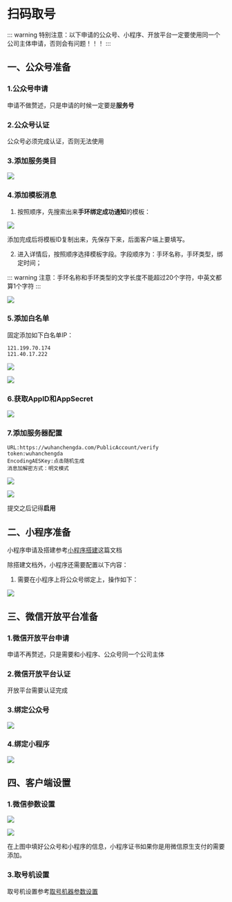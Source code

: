 # 扫码取号

::: warning
特别注意：以下申请的公众号、小程序、开放平台一定要使用同一个公司主体申请，否则会有问题！！！
:::

## 一、公众号准备
### 1.公众号申请
申请不做赘述，只是申请的时候一定要是**服务号**

### 2.公众号认证
公众号必须完成认证，否则无法使用

### 3.添加服务类目

![](https://wiki-cdsoft.oss-cn-hangzhou.aliyuncs.com/20240926114125.png)

### 4.添加模板消息
1. 按照顺序，先搜索出来**手环绑定成功通知**的模板：


![](https://wiki-cdsoft.oss-cn-hangzhou.aliyuncs.com/20240926114818.png)


添加完成后将模板ID复制出来，先保存下来，后面客户端上要填写。

2. 进入详情后，按照顺序选择模板字段。字段顺序为：手环名称，手环类型，绑定时间；

::: warning
注意：手环名称和手环类型的文字长度不能超过20个字符，中英文都算1个字符
:::

![](https://wiki-cdsoft.oss-cn-hangzhou.aliyuncs.com/20240926115302.png)

### 5.添加白名单

固定添加如下白名单IP：
```
121.199.70.174
121.40.17.222
```
![](https://wiki-cdsoft.oss-cn-hangzhou.aliyuncs.com/20240926121454.png)

![](https://wiki-cdsoft.oss-cn-hangzhou.aliyuncs.com/20240926121602.png)

### 6.获取AppID和AppSecret
![](https://wiki-cdsoft.oss-cn-hangzhou.aliyuncs.com/20240926121903.png)

### 7.添加服务器配置
```
URL:https://wuhanchengda.com/PublicAccount/verify
token:wuhanchengda
EncodingAESKey:点击随机生成
消息加解密方式：明文模式
```
![](https://wiki-cdsoft.oss-cn-hangzhou.aliyuncs.com/20240926122103.png)

![](https://wiki-cdsoft.oss-cn-hangzhou.aliyuncs.com/20240926122210.png)


提交之后记得**启用**

## 二、小程序准备
小程序申请及搭建参考[小程序搭建](../微信平台/小程序搭建.md)这篇文档

除搭建文档外，小程序还需要配置以下内容：
1. 需要在小程序上将公众号绑定上，操作如下：

![](https://wiki-cdsoft.oss-cn-hangzhou.aliyuncs.com/20240926123516.png)


## 三、微信开放平台准备

### 1.微信开放平台申请
申请不再赘述，只是需要和小程序、公众号同一个公司主体
### 2.微信开放平台认证
开放平台需要认证完成

### 3.绑定公众号
![](https://wiki-cdsoft.oss-cn-hangzhou.aliyuncs.com/20240926123937.png)

### 4.绑定小程序
![](https://wiki-cdsoft.oss-cn-hangzhou.aliyuncs.com/20240926124014.png)

## 四、客户端设置
### 1.微信参数设置
![](https://wiki-cdsoft.oss-cn-hangzhou.aliyuncs.com/20240926124326.png)


![](https://wiki-cdsoft.oss-cn-hangzhou.aliyuncs.com/20240926124254.png)

在上图中填好公众号和小程序的信息，小程序证书如果你是用微信原生支付的需要添加。

### 3.取号机设置
取号机设置参考[取号机器参数设置](/接口管理/硬件接口/帝派DP4000+云控闸机#_8-取号机器参数设置)